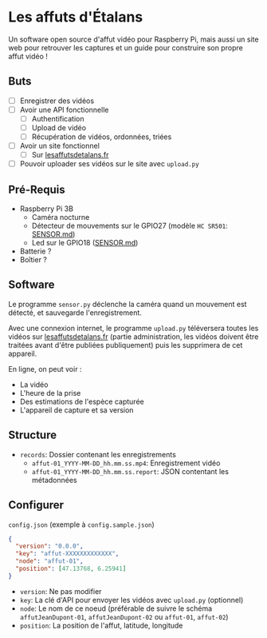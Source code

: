 # Les affuts d'Étalans
Un software open source d'affut vidéo pour Raspberry Pi, mais aussi un site web pour retrouver les captures et un guide pour construire son propre affut vidéo !

## Buts
- [ ] Enregistrer des vidéos
- [ ] Avoir une API fonctionnelle
  - [ ] Authentification
  - [ ] Upload de vidéo
  - [ ] Récupération de vidéos, ordonnées, triées
- [ ] Avoir un site fonctionnel
  - [ ] Sur [lesaffutsdetalans.fr](https://lesaffutsdetalans.fr) 
- [ ] Pouvoir uploader ses vidéos sur le site avec `upload.py`

## Pré-Requis
- Raspberry Pi 3B
  - Caméra nocturne
  - Détecteur de mouvements sur le GPIO27 (modèle `HC SR501`: [SENSOR.md]())
  - Led sur le GPIO18 ([SENSOR.md]())
- Batterie ?
- Boîtier ?

## Software

Le programme `sensor.py` déclenche la caméra quand un mouvement est détecté, et sauvegarde l'enregistrement. 

Avec une connexion internet, le programme `upload.py` téléversera toutes les vidéos sur [lesaffutsdetalans.fr](https://lesaffutsdetalans.fr) (partie administration, les vidéos doivent être traitées avant d'être publiées publiquement) puis les supprimera de cet appareil.

En ligne, on peut voir :
- La vidéo
- L'heure de la prise
- Des estimations de l'espèce capturée
- L'appareil de capture et sa version

## Structure

- `records`: Dossier contenant les enregistrements
  - `affut-01_YYYY-MM-DD_hh.mm.ss.mp4`: Enregistrement vidéo 
  - `affut-01_YYYY-MM-DD_hh.mm.ss.report`: JSON contentant les métadonnées 

## Configurer

`config.json` (exemple à `config.sample.json`)
```json
{
  "version": "0.0.0",
  "key": "affut-XXXXXXXXXXXXX",
  "node": "affut-01",
  "position": [47.13768, 6.25941]
}
```

- `version`: Ne pas modifier
- `key`: La clé d'API pour envoyer les vidéos avec `upload.py` (optionnel)
- `node`: Le nom de ce noeud (préférable de suivre le schéma `affutJeanDupont-01`, `affutJeanDupont-02` ou `affut-01`, `affut-02`)
- `position`: La position de l'affut, latitude, longitude
